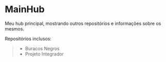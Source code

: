 # MainHub
Meu hub principal, mostrando outros repositórios e informações sobre os mesmos.

Repositórios inclusos:

> - Buracos Negros
> - Projeto Integrador
